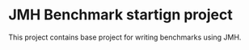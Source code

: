 # JMH Benchmark startign project

This project contains base project for writing benchmarks using JMH.